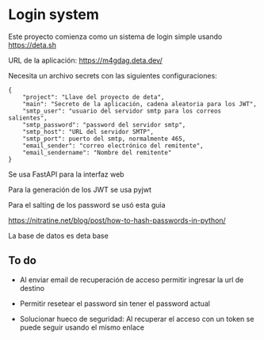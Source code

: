 # Login system

Este proyecto comienza como un sistema de login simple usando https://deta.sh

URL de la aplicación: https://m4gdag.deta.dev/

Necesita un archivo secrets con las siguientes configuraciones:

    {
        "project": "Llave del proyecto de deta",
        "main": "Secreto de la aplicación, cadena aleatoria para los JWT",
        "smtp_user": "usuario del servidor smtp para los correos salientes",
        "smtp_password": "password del servidor smtp",
        "smtp_host": "URL del servidor SMTP",
        "smtp_port": puerto del smtp, normalmente 465,
        "email_sender": "correo electrónico del remitente",
        "email_sendername": "Nombre del remitente"
    }

Se usa FastAPI para la interfaz web

Para la generación de los JWT se usa pyjwt

Para el salting de los password se usó esta guia

https://nitratine.net/blog/post/how-to-hash-passwords-in-python/

La base de datos es deta base


## To do

* Al enviar email de recuperación de acceso permitir ingresar la url de destino

* Permitir resetear el password sin tener el password actual

* Solucionar hueco de seguridad: Al recuperar el acceso con un token se puede seguir usando el mismo enlace
